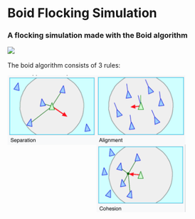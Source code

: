 # Boid Flocking Simulation

### A flocking simulation made with the Boid algorithm

<img src="assets/flocking-simulation.gif" width="600px">

The boid algorithm consists of 3 rules:

<img src="assets/separation.png" width="200px" align="left">
<img src="assets/alignment.png" width="200px" align="left">
<img src="assets/cohesion.png" width="200px" align="left">

